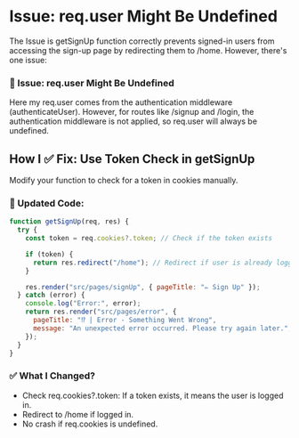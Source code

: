 # Issue: req.user Might Be Undefined

The Issue is getSignUp function correctly prevents signed-in users from accessing the sign-up page by redirecting them to /home. However, there's one issue:

### 🛑 Issue: req.user Might Be Undefined

Here my req.user comes from the authentication middleware (authenticateUser). However, for routes like /signup and /login, the authentication middleware is not applied, so req.user will always be undefined.

## How I ✅ Fix: Use Token Check in getSignUp

Modify your function to check for a token in cookies manually.

### 🔹 Updated Code:

```js
function getSignUp(req, res) {
  try {
    const token = req.cookies?.token; // Check if the token exists

    if (token) {
      return res.redirect("/home"); // Redirect if user is already logged in
    }

    res.render("src/pages/signUp", { pageTitle: "✏ Sign Up" });
  } catch (error) {
    console.log("Error:", error);
    return res.render("src/pages/error", {
      pageTitle: "⁉ | Error - Something Went Wrong",
      message: "An unexpected error occurred. Please try again later.",
    });
  }
}
```

### ✅ What I Changed?

- Check req.cookies?.token: If a token exists, it means the user is logged in.
- Redirect to /home if logged in.
- No crash if req.cookies is undefined.
